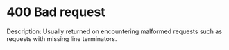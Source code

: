 # 400 Bad request

Description: Usually returned on encountering malformed requests such as requests with missing line terminators.